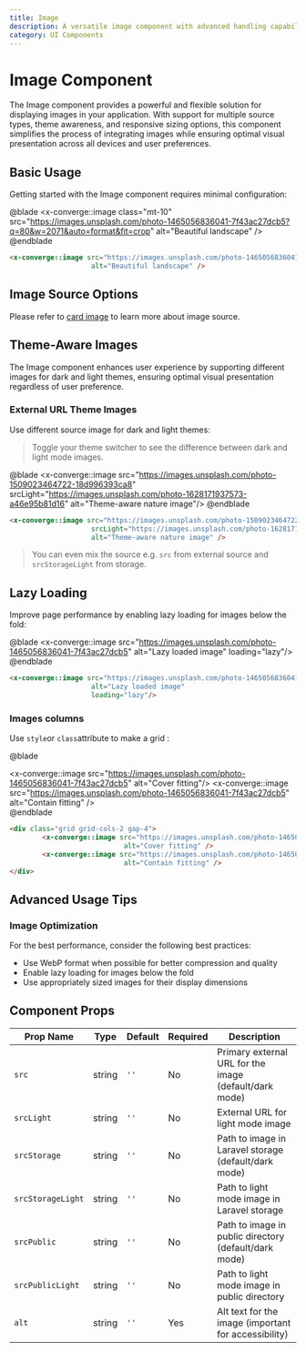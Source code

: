 ```yaml
---
title: Image
description: A versatile image component with advanced handling capabilities including theme support, multiple source options, and responsive behavior
category: UI Components
---
```


# Image Component

The Image component provides a powerful and flexible solution for displaying images in your application. With support for multiple source types, theme awareness, and responsive sizing options, this component simplifies the process of integrating images while ensuring optimal visual presentation across all devices and user preferences.

## Basic Usage

Getting started with the Image component requires minimal configuration:

@blade
    <x-converge::image class="mt-10" src="https://images.unsplash.com/photo-1465056836041-7f43ac27dcb5?q=80&w=2071&auto=format&fit=crop"
                        alt="Beautiful landscape" />
@endblade

```html
<x-converge::image src="https://images.unsplash.com/photo-1465056836041-7f43ac27dcb5?q=80&w=2071&auto=format&fit=crop"
                    alt="Beautiful landscape" />
```

## Image Source Options

Please refer to [card image](https://convergephp.com/docs/components/components/card-image#content-image-source-options) to learn more about image source.

## Theme-Aware Images

The Image component enhances user experience by supporting different images for dark and light themes, ensuring optimal visual presentation regardless of user preference.

### External URL Theme Images

Use different source image for dark and light themes:

> Toggle your theme switcher to see the difference between dark and light mode images.

@blade
    <x-converge::image src="https://images.unsplash.com/photo-1509023464722-18d996393ca8"
                        srcLight="https://images.unsplash.com/photo-1628171937573-a46e95b81d16"
                        alt="Theme-aware nature image"/>
@endblade

```html
<x-converge::image src="https://images.unsplash.com/photo-1509023464722-18d996393ca8"
                    srcLight="https://images.unsplash.com/photo-1628171937573-a46e95b81d16"
                    alt="Theme-aware nature image" />
```
> You can even mix the source e.g. `src` from external source and `srcStorageLight` from storage.

## Lazy Loading

Improve page performance by enabling lazy loading for images below the fold:

@blade
    <x-converge::image src="https://images.unsplash.com/photo-1465056836041-7f43ac27dcb5"
                        alt="Lazy loaded image"
                        loading="lazy"/>
@endblade

```html
<x-converge::image src="https://images.unsplash.com/photo-1465056836041-7f43ac27dcb5"
                    alt="Lazy loaded image"
                    loading="lazy"/>
```

###  Images columns

Use `style`or `class`attribute to make a grid :

@blade
    <div class="grid grid-cols-2 gap-4">
        <x-converge::image src="https://images.unsplash.com/photo-1465056836041-7f43ac27dcb5"
                            alt="Cover fitting"/>
        <x-converge::image src="https://images.unsplash.com/photo-1465056836041-7f43ac27dcb5"
                            alt="Contain fitting" />
    </div>
@endblade

```html
<div class="grid grid-cols-2 gap-4">
        <x-converge::image src="https://images.unsplash.com/photo-1465056836041-7f43ac27dcb5"
                            alt="Cover fitting" />
        <x-converge::image src="https://images.unsplash.com/photo-1465056836041-7f43ac27dcb5"
                            alt="Contain fitting" />
</div>
```

## Advanced Usage Tips

### Image Optimization

For the best performance, consider the following best practices:

- Use WebP format when possible for better compression and quality
- Enable lazy loading for images below the fold
- Use appropriately sized images for their display dimensions

## Component Props

| Prop Name | Type | Default | Required | Description |
|-----------|------|---------|----------|-------------|
| `src` | string | `''` | No | Primary external URL for the image (default/dark mode) |
| `srcLight` | string | `''` | No | External URL for light mode image |
| `srcStorage` | string | `''` | No | Path to image in Laravel storage (default/dark mode) |
| `srcStorageLight` | string | `''` | No | Path to light mode image in Laravel storage |
| `srcPublic` | string | `''` | No | Path to image in public directory (default/dark mode) |
| `srcPublicLight` | string | `''` | No | Path to light mode image in public directory |
| `alt` | string | `''` | Yes | Alt text for the image (important for accessibility) |

